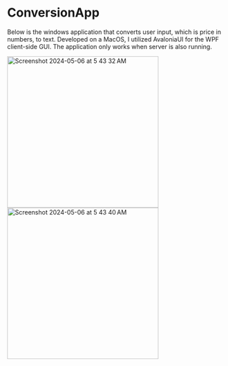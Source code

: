 # ConversionApp

Below is the windows application that converts user input, which is price in numbers, to text. Developed on a MacOS, I utilized AvaloniaUI for the WPF client-side GUI. The application only works when server is also running.

<img width="350" alt="Screenshot 2024-05-06 at 5 43 32 AM" src="https://github.com/joooanneliu/ConversionApp/assets/63427747/c034e5f5-837d-4f07-961f-223d4ebc3372">
<img width="350" alt="Screenshot 2024-05-06 at 5 43 40 AM" src="https://github.com/joooanneliu/ConversionApp/assets/63427747/6c67a774-8964-4a3d-b226-9315db4cca2d">
